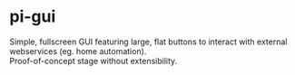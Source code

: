 # pi-gui
Simple, fullscreen GUI featuring large, flat buttons to interact with external webservices (eg. home automation).  
Proof-of-concept stage without extensibility. 
